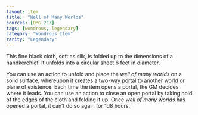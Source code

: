 ```yaml
---
layout: item
title:  "Well of Many Worlds"
sources: [DMG.213]
tags: [wondrous, legendary]
category: "Wondrous Item"
rarity: "Legendary"
---
```


This fine black cloth, soft as silk, is folded up to the dimensions of a handkerchief. It unfolds into a circular sheet 6 feet in diameter.

You can use an action to unfold and place the _well of many worlds_ on a solid surface, whereupon it creates a two-way portal to another world or plane of existence. Each time the item opens a portal, the GM decides where it leads. You can use an action to close an open portal by taking hold of the edges of the cloth and folding it up. Once _well of many worlds_ has opened a portal, it can’t do so again for 1d8 hours.